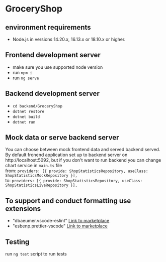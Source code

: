 # GroceryShop

## environment requirements
-  Node.js in versions 14.20.x, 16.13.x or 18.10.x or higher. 

## Frontend development server
- make sure you use supported node version
- run `npm i`
- run `ng serve`

## Backend development server
- `cd backend/GroceryShop`
- `dotnet restore`
- `dotnet build`
- `dotnet run`

## Mock data or serve backend server
You can choose between mock frontend data and served backend served. By default fronend application set up to backend server on http://localhost:5092, but if you don't want to run backend you can change chart service in `main.ts` file 
<br />
from: `providers: [{ provide: ShopStatisticsRepository, useClass: ShopStatisticsMockRepository }],`
<br />
to: `providers: [{ provide: ShopStatisticsRepository, useClass: ShopStatisticsLiveRepository }],`

## To support and conduct formatting use extensions
- "dbaeumer.vscode-eslint" [Link to marketplace](https://marketplace.visualstudio.com/items?itemName=dbaeumer.vscode-eslint)
- "esbenp.prettier-vscode" [Link to marketplace](https://marketplace.visualstudio.com/items?itemName=esbenp.prettier-vscode)

## Testing
run `ng test` script to run tests
